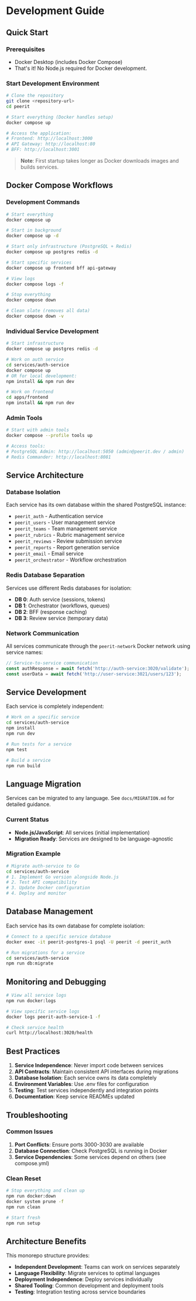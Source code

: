 # Development Guide

## Quick Start

### Prerequisites
- Docker Desktop (includes Docker Compose)
- That's it! No Node.js required for Docker development.

### Start Development Environment
```bash
# Clone the repository
git clone <repository-url>
cd peerit

# Start everything (Docker handles setup)
docker compose up

# Access the application:
# Frontend: http://localhost:3000
# API Gateway: http://localhost:80
# BFF: http://localhost:3001
```

> **Note**: First startup takes longer as Docker downloads images and builds services.

## Docker Compose Workflows

### Development Commands

```bash
# Start everything
docker compose up

# Start in background
docker compose up -d

# Start only infrastructure (PostgreSQL + Redis)
docker compose up postgres redis -d

# Start specific services
docker compose up frontend bff api-gateway

# View logs
docker compose logs -f

# Stop everything
docker compose down

# Clean slate (removes all data)
docker compose down -v
```

### Individual Service Development

```bash
# Start infrastructure
docker compose up postgres redis -d

# Work on auth service
cd services/auth-service
docker compose up
# OR for local development:
npm install && npm run dev

# Work on frontend  
cd apps/frontend
npm install && npm run dev
```

### Admin Tools

```bash
# Start with admin tools
docker compose --profile tools up

# Access tools:
# PostgreSQL Admin: http://localhost:5050 (admin@peerit.dev / admin)
# Redis Commander: http://localhost:8081
```

## Service Architecture

### Database Isolation

Each service has its own database within the shared PostgreSQL instance:

- `peerit_auth` - Authentication service
- `peerit_users` - User management service
- `peerit_teams` - Team management service
- `peerit_rubrics` - Rubric management service
- `peerit_reviews` - Review submission service
- `peerit_reports` - Report generation service
- `peerit_email` - Email service
- `peerit_orchestrator` - Workflow orchestration

### Redis Database Separation

Services use different Redis databases for isolation:

- **DB 0**: Auth service (sessions, tokens)
- **DB 1**: Orchestrator (workflows, queues)
- **DB 2**: BFF (response caching)
- **DB 3**: Review service (temporary data)

### Network Communication

All services communicate through the `peerit-network` Docker network using service names:

```javascript
// Service-to-service communication
const authResponse = await fetch('http://auth-service:3020/validate');
const userData = await fetch('http://user-service:3021/users/123');
```

## Service Development

Each service is completely independent:

```bash
# Work on a specific service
cd services/auth-service
npm install
npm run dev

# Run tests for a service
npm test

# Build a service
npm run build
```

## Language Migration

Services can be migrated to any language. See `docs/MIGRATION.md` for detailed guidance.

### Current Status
- **Node.js/JavaScript**: All services (initial implementation)
- **Migration Ready**: Services are designed to be language-agnostic

### Migration Example
```bash
# Migrate auth-service to Go
cd services/auth-service
# 1. Implement Go version alongside Node.js
# 2. Test API compatibility
# 3. Update Docker configuration
# 4. Deploy and monitor
```

## Database Management

Each service has its own database for complete isolation:

```bash
# Connect to a specific service database
docker exec -it peerit-postgres-1 psql -U peerit -d peerit_auth

# Run migrations for a service
cd services/auth-service
npm run db:migrate
```

## Monitoring and Debugging

```bash
# View all service logs
npm run docker:logs

# View specific service logs
docker logs peerit-auth-service-1 -f

# Check service health
curl http://localhost:3020/health
```

## Best Practices

1. **Service Independence**: Never import code between services
2. **API Contracts**: Maintain consistent API interfaces during migrations
3. **Database Isolation**: Each service owns its data completely
4. **Environment Variables**: Use .env files for configuration
5. **Testing**: Test services independently and integration points
6. **Documentation**: Keep service READMEs updated

## Troubleshooting

### Common Issues

1. **Port Conflicts**: Ensure ports 3000-3030 are available
2. **Database Connection**: Check PostgreSQL is running in Docker
3. **Service Dependencies**: Some services depend on others (see compose.yml)

### Clean Reset
```bash
# Stop everything and clean up
npm run docker:down
docker system prune -f
npm run clean

# Start fresh
npm run setup
```

## Architecture Benefits

This monorepo structure provides:

- **Independent Development**: Teams can work on services separately
- **Language Flexibility**: Migrate services to optimal languages
- **Deployment Independence**: Deploy services individually
- **Shared Tooling**: Common development and deployment tools
- **Testing**: Integration testing across service boundaries
